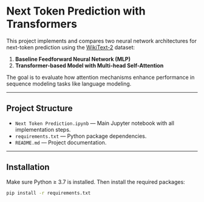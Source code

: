 # Next Token Prediction with Transformers

This project implements and compares two neural network architectures for next-token prediction using the [WikiText-2](https://paperswithcode.com/dataset/wikitext-2) dataset:

1. **Baseline Feedforward Neural Network (MLP)**
2. **Transformer-based Model with Multi-head Self-Attention**

The goal is to evaluate how attention mechanisms enhance performance in sequence modeling tasks like language modeling.

---

## Project Structure

- `Next Token Prediction.ipynb` — Main Jupyter notebook with all implementation steps.
- `requirements.txt` — Python package dependencies.
- `README.md` — Project documentation.

---

##  Installation

Make sure Python ≥ 3.7 is installed. Then install the required packages:

```bash
pip install -r requirements.txt
